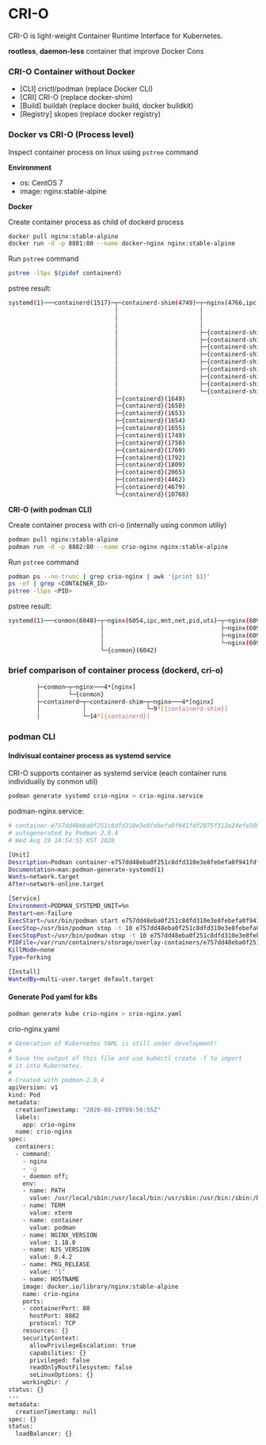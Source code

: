 # CRI-O

CRI-O is light-weight Container Runtime Interface for Kubernetes.

**rootless**, **daemon-less** container that improve Docker Cons

### CRI-O Container without Docker

* [CLI] crictl/podman (replace Docker CLI)
* [CRI] CRI-O (replace docker-shim)
* [Build] buildah (replace docker build, docker buildkit)
* [Registry] skopeo (replace docker registry)

### Docker vs CRI-O (Process level)
Inspect container process on linux using `pstree` command

**Environment**

* os: CentOS 7
* image: nginx:stable-alpine

**Docker**

Create container process as child of dockerd process
```sh
docker pull nginx:stable-alpine
docker run -d -p 8881:80 --name docker-nginx nginx:stable-alpine
```

Run `pstree` command
```sh
pstree -lSps $(pidof containerd)
```

pstree result:
```sh
systemd(1)───containerd(1517)─┬─containerd-shim(4749)─┬─nginx(4766,ipc,mnt,net,pid,uts)─┬─nginx(4818)
                              │                       │                                 ├─nginx(4819)
                              │                       │                                 ├─nginx(4820)
                              │                       │                                 └─nginx(4821)
                              │                       ├─{containerd-shim}(4750)
                              │                       ├─{containerd-shim}(4751)
                              │                       ├─{containerd-shim}(4752)
                              │                       ├─{containerd-shim}(4753)
                              │                       ├─{containerd-shim}(4754)
                              │                       ├─{containerd-shim}(4755)
                              │                       ├─{containerd-shim}(4756)
                              │                       ├─{containerd-shim}(4757)
                              │                       └─{containerd-shim}(4788)
                              ├─{containerd}(1649)
                              ├─{containerd}(1650)
                              ├─{containerd}(1653)
                              ├─{containerd}(1654)
                              ├─{containerd}(1655)
                              ├─{containerd}(1749)
                              ├─{containerd}(1750)
                              ├─{containerd}(1769)
                              ├─{containerd}(1792)
                              ├─{containerd}(1809)
                              ├─{containerd}(2065)
                              ├─{containerd}(4462)
                              ├─{containerd}(4679)
                              └─{containerd}(10768)
```

**CRI-O (with podman CLI)**

Create container process with cri-o (internally using conmon utiliy)
```sh
podman pull nginx:stable-alpine
podman run -d -p 8882:80 --name crio-nginx nginx:stable-alpine
```

Run `pstree` command
```sh
podman ps --no-trunc | grep crio-nginx | awk '{print $1}'
ps -ef | grep <CONTAINER_ID>
pstree -lSps <PID>
```

pstree result:
```sh
systemd(1)───conmon(6040)─┬─nginx(6054,ipc,mnt,net,pid,uts)─┬─nginx(6092)
                          │                                 ├─nginx(6093)
                          │                                 ├─nginx(6094)
                          │                                 └─nginx(6095)
                          └─{conmon}(6042)

```

### brief comparison of container process (dockerd, cri-o)
```sh
        ├─conmon─┬─nginx───4*[nginx]
        │        └─{conmon}
        ├─containerd─┬─containerd-shim─┬─nginx───4*[nginx]
        │            │                 └─9*[{containerd-shim}]
        │            └─14*[{containerd}]

```

### podman CLI

#### Indivisual container process as systemd service

CRI-O supports container as systemd service (each container runs individually by conmon util)

```sh
podman generate systemd crio-nginx > crio-nginx.service
```

podman-nginx.service: 
```sh
# container-e757dd48eba0f251c8dfd310e3e8febefa0f941fdf2075f312e24efe50933a56.service
# autogenerated by Podman 2.0.4
# Wed Aug 19 18:54:55 KST 2020

[Unit]
Description=Podman container-e757dd48eba0f251c8dfd310e3e8febefa0f941fdf2075f312e24efe50933a56.service
Documentation=man:podman-generate-systemd(1)
Wants=network.target
After=network-online.target

[Service]
Environment=PODMAN_SYSTEMD_UNIT=%n
Restart=on-failure
ExecStart=/usr/bin/podman start e757dd48eba0f251c8dfd310e3e8febefa0f941fdf2075f312e24efe50933a56
ExecStop=/usr/bin/podman stop -t 10 e757dd48eba0f251c8dfd310e3e8febefa0f941fdf2075f312e24efe50933a56
ExecStopPost=/usr/bin/podman stop -t 10 e757dd48eba0f251c8dfd310e3e8febefa0f941fdf2075f312e24efe50933a56
PIDFile=/var/run/containers/storage/overlay-containers/e757dd48eba0f251c8dfd310e3e8febefa0f941fdf2075f312e24efe50933a56/userdata/conmon.pid
KillMode=none
Type=forking

[Install]
WantedBy=multi-user.target default.target
```

#### Generate Pod yaml for k8s

```sh
podman generate kube crio-nginx > crio-nginx.yaml
```

crio-nginx.yaml
```sh
# Generation of Kubernetes YAML is still under development!
#
# Save the output of this file and use kubectl create -f to import
# it into Kubernetes.
#
# Created with podman-2.0.4
apiVersion: v1
kind: Pod
metadata:
  creationTimestamp: "2020-08-19T09:56:55Z"
  labels:
    app: crio-nginx
  name: crio-nginx
spec:
  containers:
  - command:
    - nginx
    - -g
    - daemon off;
    env:
    - name: PATH
      value: /usr/local/sbin:/usr/local/bin:/usr/sbin:/usr/bin:/sbin:/bin
    - name: TERM
      value: xterm
    - name: container
      value: podman
    - name: NGINX_VERSION
      value: 1.18.0
    - name: NJS_VERSION
      value: 0.4.2
    - name: PKG_RELEASE
      value: "1"
    - name: HOSTNAME
    image: docker.io/library/nginx:stable-alpine
    name: crio-nginx
    ports:
    - containerPort: 80
      hostPort: 8882
      protocol: TCP
    resources: {}
    securityContext:
      allowPrivilegeEscalation: true
      capabilities: {}
      privileged: false
      readOnlyRootFilesystem: false
      seLinuxOptions: {}
    workingDir: /
status: {}
---
metadata:
  creationTimestamp: null
spec: {}
status:
  loadBalancer: {}
```

